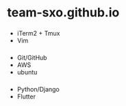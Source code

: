 # team-sxo.github.io


###
- iTerm2 + Tmux
- Vim

### 
- Git/GitHub
- AWS
- ubuntu

###
- Python/Django
- Flutter

